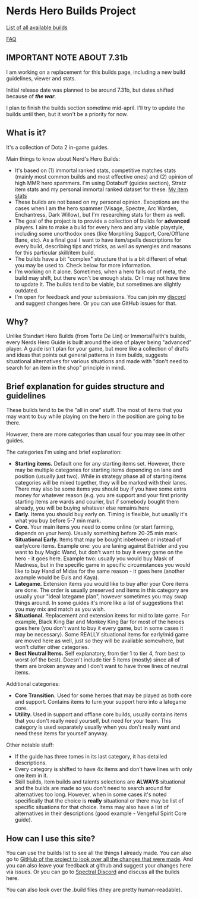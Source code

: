 # Nerds Hero Builds Project

[List of all available builds](BUILDS.md)

[FAQ](FAQ.md)

## IMPORTANT NOTE ABOUT 7.31b

I am working on a replacement for this builds page, including a new build guidelines, viewer and stats.

Initial release date was planned to be around 7.31b, but dates shifted because of ***the war***.

I plan to finish the builds section sometime mid-april. I'll try to update the builds until then, but it won't be a priority for now.

## What is it?

It's a collection of Dota 2 in-game guides.

Main things to know about Nerd's Hero Builds:
* It's based on (1) immortal ranked stats, competitive matches stats (mainly most common builds and most effective ones) and (2) opinion of high MMR hero spammers. I'm using Dotabuff (guides section), Stratz item stats and my personal immortal ranked dataset for these. [My item stats](https://stats.spectral.gg/lrg2/?league=imm_ranked_meta_last_7&mod=items-progression)
* These builds are not based on my personal opinion. Exceptions are the cases when I am the hero spammer (Visage, Spectre, Arc Warden, Enchantress, Dark Willow), but I'm researching stats for them as well.
* The goal of the project is to provide a collection of builds for **advanced** players. I aim to make a build for every hero and any viable playstyle, including some unorthodox ones (like Morphling Support, Core/Offlane Bane, etc). As a final goal I want to have item/spells descriptions for every build, describing tips and tricks, as well as synergies and reasons for this particular skill/item build.
* The builds have a bit "complex" structure that is a bit different of what you may be used to. Check below for more information.
* I'm working on it alone. Sometimes, when a hero falls out of meta, the build may shift, but there won't be enough stats. Or I may not have time to update it. The builds tend to be viable, but sometimes are slightly outdated.
* I'm open for feedback and your submissions. You can join my [discord](https://discord.spectral.gg/) and suggest changes here.  Or you can use GitHub issues for that.

## Why?

Unlike Standart Hero Builds (from Torte De Lini) or ImmortalFaith's builds, every Nerds Hero Guide is built around the idea of player being "advanced" player. A guide isn't plan for your game, but more like a collection of drafts and ideas that points out general patterns in item builds, suggests situational alternatives for various situations and made with "don't need to search for an item in the shop" principle in mind.

## Brief explanation for guides structure and guidelines

These builds tend to be the "all in one" stuff. The most of items that you may want to buy while playing on the hero in the position are going to be there.

However, there are more categories than usual four you may see in other guides.

The categories I'm using and brief explanation:

* **Starting items.** Default one for any starting items set. However, there may be multiple categories for starting items depending on lane and position (usually just two). While in strategy phase all of starting items categories will be mixed together, they will be marked with their lanes. There may also be some items you should buy if you have some extra money for whatever reason (e.g. you are support and your first priority starting items are wards and courier, but if somebody bought them already, you will be buying whatever else remains here
* **Early.** Items you should buy early on. Timing is flexible, but usually it's what you buy before 5-7 min mark.
* **Core.** Your main items you need to come online (or start farming, depends on your hero). Usually something before 20-25 min mark.
* **Situational Early.** Items that may be bought inbetween or instead of early/core items. Example one: you are laning against Batrider and you want to buy Magic Wand, but don't want to buy it every game on the hero - it goes here. Example two: usually you would buy Mask of Madness, but in the specific game in specific circumstances you would like to buy Hand of Midas for the same reason - it goes here (another axample would be Euls and Kaya).
* **Lategame.** Extension items you would like to buy after your Core items are done. The order is usually preserved and items in this category are usually your "ideal lategame plan", however sometimes you may swap things around. In some guides it's more like a list of suggestions that you may mix and match as you wish.
* **Situational.** Replacement and extension items for mid to late game. For example, Black King Bar and Monkey King Bar for most of the heroes goes here (you don't want to buy it every game, but in some cases it may be necessary). Some REALLY situational items for early/mid game are moved here as well, just so they will be available somewhere, but won't clutter other categories.
* **Best Neutral Items.** Self explanatory, from tier 1 to tier 4, from best to worst (of the best). Doesn't include tier 5 items (mostly) since all of them are broken anyway and I don't want to have three lines of neutral items.

Additional categories:

* **Core Transition.** Used for some heroes that may be played as both core and support. Contains items to turn your support hero into a lategame core.
* **Utility.** Used in support and offlane core builds, usually contains items that you don't really need yourself, but need for your team. This category is used separately usually when you don't really want and need these items for yourself anyway.

Other notable stuff:

* If the guide has three tomes in its last category, it has detailed descriptions.
* Every category is shifted to have 4x items and don't have lines with only one item in it.
* Skill builds, item builds and talents selections are **ALWAYS** situational and the builds are made so you don't need to search around for alternatives too long. However, when in some cases it's noted specifically that the choice is **really** situational or there may be list of specific situations for that choice. Items may also have a list of alternatives in their descriptions (good example - Vengeful Spirit Core guide).

## How can I use this site?

You can use the builds list to see all the things I already made. You can also go to [GitHub of the project to look over all the changes that were made](https://github.com/leamare/nerds-builds/commits/master). And you can also leave your feedback at github and suggest your changes here via issues. Or you can go to [Spectral Discord](https://discord.spectral.gg/) and discuss all the builds here.

You can also look over the .build files (they are pretty human-readable).

